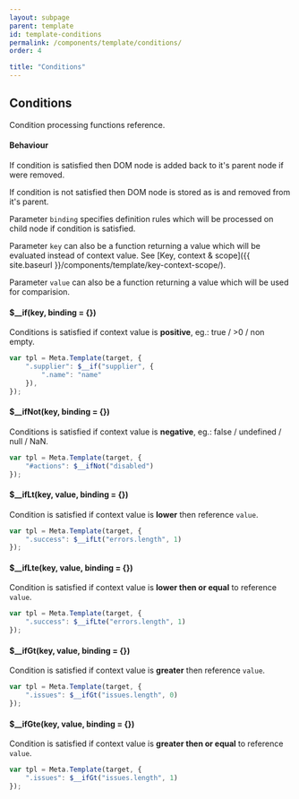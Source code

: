 ```yaml
---
layout: subpage
parent: template
id: template-conditions
permalink: /components/template/conditions/
order: 4

title: "Conditions"
---
```


## Conditions

Condition processing functions reference.

#### Behaviour

If condition is satisfied then DOM node is added back to it's parent node if were removed.

If condition is not satisfied then DOM node is stored as is and removed from it's parent.

Parameter `binding` specifies definition rules which will be processed on child node if condition is satisfied.

Parameter `key` can also be a function returning a value which will be evaluated instead of context value. See [Key, context & scope]({{ site.baseurl }}/components/template/key-context-scope/).

Parameter `value` can also be a function returning a value which will be used for comparision.

#### $__if(key, binding = {})

Conditions is satisfied if context value is **positive**, eg.: true / >0 / non empty.

```javascript
var tpl = Meta.Template(target, {
    ".supplier": $__if("supplier", {
        ".name": "name"
    }),
});
```

#### $__ifNot(key, binding = {})

Conditions is satisfied if context value is **negative**, eg.: false / undefined / null / NaN.

```javascript
var tpl = Meta.Template(target, {
    "#actions": $__ifNot("disabled")
});
```

#### $__ifLt(key, value, binding = {})

Condition is satisfied if context value is **lower** then reference `value`.

```javascript
var tpl = Meta.Template(target, {
    ".success": $__ifLt("errors.length", 1)
});
```

#### $__ifLte(key, value, binding = {})

Condition is satisfied if context value is **lower then or equal** to reference `value`.

```javascript
var tpl = Meta.Template(target, {
    ".success": $__ifLte("errors.length", 1)
});
```

#### $__ifGt(key, value, binding = {})

Condition is satisfied if context value is **greater** then reference `value`.

```javascript
var tpl = Meta.Template(target, {
    ".issues": $__ifGt("issues.length", 0)
});
```

#### $__ifGte(key, value, binding = {})

Condition is satisfied if context value is **greater then or equal** to reference `value`.

```javascript
var tpl = Meta.Template(target, {
    ".issues": $__ifGt("issues.length", 1)
});
```